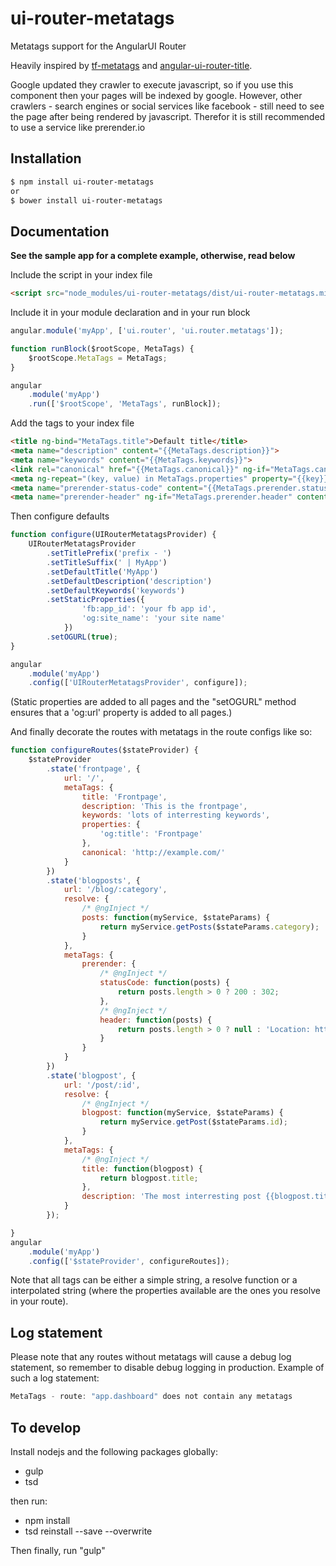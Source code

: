 # ui-router-metatags
Metatags support for the AngularUI Router

Heavily inspired by [tf-metatags](https://github.com/thiagofesta/tf-metatags) and [angular-ui-router-title](https://github.com/nonplus/angular-ui-router-title).

Google updated they crawler to execute javascript, so if you use this component then your pages will be indexed by google. However, other crawlers - search engines or social services like facebook - still need to see the page after being rendered by javascript. Therefor it is still recommended to use a service like prerender.io

## Installation
```sh
$ npm install ui-router-metatags
or
$ bower install ui-router-metatags
```

## Documentation
**See the sample app for a complete example, otherwise, read below**

Include the script in your index file

```html
<script src="node_modules/ui-router-metatags/dist/ui-router-metatags.min.js"></script>
```

Include it in your module declaration and in your run block

```javascript
angular.module('myApp', ['ui.router', 'ui.router.metatags']);

function runBlock($rootScope, MetaTags) {
	$rootScope.MetaTags = MetaTags;
}

angular
	.module('myApp')
	.run(['$rootScope', 'MetaTags', runBlock]);
```

Add the tags to your index file

```html
<title ng-bind="MetaTags.title">Default title</title>
<meta name="description" content="{{MetaTags.description}}">
<meta name="keywords" content="{{MetaTags.keywords}}">
<link rel="canonical" href="{{MetaTags.canonical}}" ng-if="MetaTags.canonical"/>
<meta ng-repeat="(key, value) in MetaTags.properties" property="{{key}}" content="{{value}}" >
<meta name="prerender-status-code" content="{{MetaTags.prerender.statusCode}}">
<meta name="prerender-header" ng-if="MetaTags.prerender.header" content="{{MetaTags.prerender.header}}">
```

Then configure defaults

```javascript
function configure(UIRouterMetatagsProvider) {
    UIRouterMetatagsProvider
        .setTitlePrefix('prefix - ')
        .setTitleSuffix(' | MyApp')
        .setDefaultTitle('MyApp')
        .setDefaultDescription('description')
        .setDefaultKeywords('keywords')
        .setStaticProperties({
                'fb:app_id': 'your fb app id',
                'og:site_name': 'your site name'
            })
        .setOGURL(true);
}

angular
    .module('myApp')
    .config(['UIRouterMetatagsProvider', configure]);
```

(Static properties are added to all pages and the "setOGURL" method ensures that a 'og:url' property is added to all pages.)

And finally decorate the routes with metatags in the route configs like so:

```javascript
function configureRoutes($stateProvider) {
    $stateProvider
        .state('frontpage', {
            url: '/',
            metaTags: {
                title: 'Frontpage',
                description: 'This is the frontpage',
                keywords: 'lots of interresting keywords',
                properties: {
                    'og:title': 'Frontpage'
                },
                canonical: 'http://example.com/'
            }
        })
        .state('blogposts', {
            url: '/blog/:category',
            resolve: {
                /* @ngInject */
                posts: function(myService, $stateParams) {
                    return myService.getPosts($stateParams.category);
                }
            },
            metaTags: {
                prerender: {
                    /* @ngInject */
                    statusCode: function(posts) {
                        return posts.length > 0 ? 200 : 302;
                    },
                    /* @ngInject */
                    header: function(posts) {
                        return posts.length > 0 ? null : 'Location: http://example.com/posts';
                    }
                }
            }
        })
        .state('blogpost', {
            url: '/post/:id',
            resolve: {
                /* @ngInject */
                blogpost: function(myService, $stateParams) {
                    return myService.getPost($stateParams.id);
                }
            },
            metaTags: {
                /* @ngInject */
                title: function(blogpost) {
                    return blogpost.title;
                },
                description: 'The most interresting post {{blogpost.title}}'
            }
        });

}
angular
    .module('myApp')
    .config(['$stateProvider', configureRoutes]);
```

Note that all tags can be either a simple string, a resolve function or a interpolated string (where the properties available are the ones you resolve in your route).


## Log statement
Please note that any routes without metatags will cause a debug log statement, so remember to disable debug logging in production. Example of such a log statement:

```javascript
MetaTags - route: "app.dashboard" does not contain any metatags
```

## To develop
Install nodejs and the following packages globally:
* gulp
* tsd

then run:
* npm install
* tsd reinstall --save --overwrite

Then finally, run "gulp"
